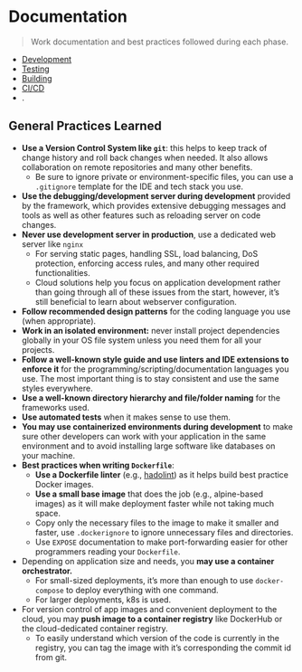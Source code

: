 # Documentation

> Work documentation and best practices followed during each phase.

- [Development](./1-development.md)
- [Testing](./2-testing.md)
- [Building](3-building.md)
- [CI/CD](./4-CICD.md)
- .



## General Practices Learned

- **Use a Version Control System like `git`**: this helps to keep track of change history and roll back changes when needed. It also allows collaboration on remote repositories and many other benefits.
  - Be sure to ignore private or environment-specific files, you can use a `.gitignore` template for the IDE and tech stack you use.
- **Use the debugging/development server during development** provided by the framework, which provides extensive debugging messages and tools as well as other features such as reloading server on code changes.
- **Never use development server in production**, use a dedicated web server like `nginx`
  - For serving static pages, handling SSL, load balancing, DoS protection, enforcing access rules, and many other required functionalities.
  - Cloud solutions help you focus on application development rather than going through all of these issues from the start, however, it’s still beneficial to learn about webserver configuration.
- **Follow recommended design patterns** for the coding language you use (when appropriate).
- **Work in an isolated environment:** never install project dependencies globally in your OS file system unless you need them for all your projects.
- **Follow a well-known style guide and use linters and IDE extensions to enforce it** for the programming/scripting/documentation languages you use. The most important thing is to stay consistent and use the same styles everywhere.
- **Use a well-known directory hierarchy and file/folder naming** for the frameworks used.
- **Use automated tests** when it makes sense to use them.
- **You may use containerized environments during development** to make sure other developers can work with your application in the same environment and to avoid installing large software like databases on your machine.
- **Best practices when writing `Dockerfile`**:
  - **Use a Dockerfile linter** (e.g., [hadolint](https://github.com/hadolint/hadolint)) as it helps build best practice Docker images.
  - **Use a small base image** that does the job (e.g., alpine-based images) as it will make deployment faster while not taking much space.
  - Copy only the necessary files to the image to make it smaller and faster, use `.dockerignore` to ignore unnecessary files and directories.
  - Use `EXPOSE` documentation to make port-forwarding easier for other programmers reading your `Dockerfile`.
- Depending on application size and needs, you **may use a container orchestrator.**
  - For small-sized deployments, it’s more than enough to use `docker-compose` to deploy everything with one command.
  - For larger deployments, k8s is used.
- For version control of app images and convenient deployment to the cloud, you may **push image to a container registry** like DockerHub or the cloud-dedicated container registry.
  - To easily understand which version of the code is currently in the registry, you can tag the image with it’s corresponding the commit id from git.
